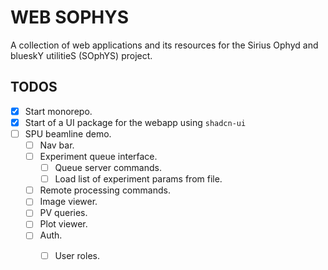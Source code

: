 # WEB SOPHYS

A collection of web applications and its resources for the Sirius Ophyd and blueskY utilitieS (SOphYS) project.

## TODOS

- [x] Start monorepo.
- [x] Start of a UI package for the webapp using `shadcn-ui`
- [ ] SPU beamline demo.
  - [ ] Nav bar.
  - [ ] Experiment queue interface.
    - [ ] Queue server commands.
    - [ ] Load list of experiment params from file.
  - [ ] Remote processing commands.
  - [ ] Image viewer.
  - [ ] PV queries.
  - [ ] Plot viewer.
  - [ ] Auth.
    - [ ] User roles.

